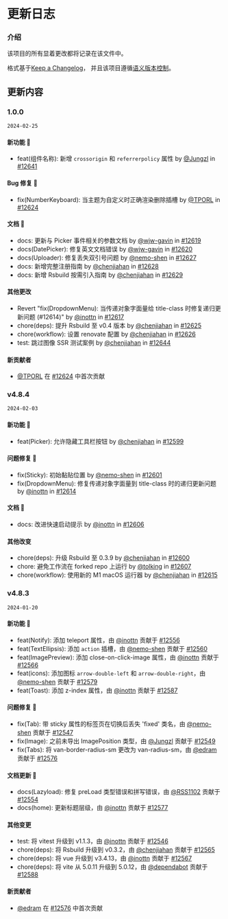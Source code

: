 <!-- 该模板格式最终将用于文档的changedlog.md文件及插件市场的change -->

# 更新日志

### 介绍

该项目的所有显着更改都将记录在该文件中。

格式基于[Keep a Changelog](https://keepachangelog.com/en/1.1.0/)，
并且该项目遵循[语义版本控制](https://semver.org/spec/v2.0.0.html)。

## 更新内容

### 1.0.0

`2024-02-25`

#### 新功能 🎉

- feat(组件名称): 新增 `crossorigin` 和 `referrerpolicy` 属性 by [@Jungzl](https://github.com/Jungzl) in [#12641](https://github.com/youzan/vant/pull/12641)

#### Bug 修复 🐞

- fix(NumberKeyboard): 当主题为自定义时正确渲染删除插槽 by [@TPORL](https://github.com/TPORL) in [#12624](https://github.com/youzan/vant/pull/12624)

#### 文档 📖

- docs: 更新与 Picker 事件相关的参数文档 by [@wjw-gavin](https://github.com/wjw-gavin) in [#12619](https://github.com/youzan/vant/pull/12619)
- docs(DatePicker): 修复英文文档错误 by [@wjw-gavin](https://github.com/wjw-gavin) in [#12620](https://github.com/youzan/vant/pull/12620)
- docs(Uploader): 修复丢失双引号问题 by [@nemo-shen](https://github.com/nemo-shen) in [#12627](https://github.com/youzan/vant/pull/12627)
- docs: 新增完整注册指南 by [@chenjiahan](https://github.com/chenjiahan) in [#12628](https://github.com/youzan/vant/pull/12628)
- docs: 新增 Rsbuild 按需引入指南 by [@chenjiahan](https://github.com/chenjiahan) in [#12629](https://github.com/youzan/vant/pull/12629)

#### 其他更改

- Revert "fix(DropdownMenu): 当传递对象字面量给 title-class 时修复递归更新问题 (#12614)" by [@inottn](https://github.com/inottn) in [#12617](https://github.com/youzan/vant/pull/12617)
- chore(deps): 提升 Rsbuild 至 v0.4 版本 by [@chenjiahan](https://github.com/chenjiahan) in [#12625](https://github.com/youzan/vant/pull/12625)
- chore(workflow): 设置 renovate 配置 by [@chenjiahan](https://github.com/chenjiahan) in [#12626](https://github.com/youzan/vant/pull/12626)
- test: 跳过图像 SSR 测试案例 by [@chenjiahan](https://github.com/chenjiahan) in [#12644](https://github.com/youzan/vant/pull/12644)

#### 新贡献者

- [@TPORL](https://github.com/TPORL) 在 [#12624](https://github.com/youzan/vant/pull/12624) 中首次贡献

### v4.8.4

`2024-02-03`

#### 新功能 🎉

- feat(Picker): 允许隐藏工具栏按钮 by [@chenjiahan](https://github.com/chenjiahan) in [#12599](https://github.com/youzan/vant/pull/12599)

#### 问题修复 🐞

- fix(Sticky): 初始黏贴位置 by [@nemo-shen](https://github.com/nemo-shen) in [#12601](https://github.com/youzan/vant/pull/12601)
- fix(DropdownMenu): 修复传递对象字面量到 title-class 时的递归更新问题 by [@inottn](https://github.com/inottn) in [#12614](https://github.com/youzan/vant/pull/12614)

#### 文档 📖

- docs: 改进快速启动提示 by [@inottn](https://github.com/inottn) in [#12606](https://github.com/youzan/vant/pull/12606)

#### 其他改变

- chore(deps): 升级 Rsbuild 至 0.3.9 by [@chenjiahan](https://github.com/chenjiahan) in [#12600](https://github.com/youzan/vant/pull/12600)
- chore: 避免工作流在 forked repo 上运行 by [@tolking](https://github.com/tolking) in [#12607](https://github.com/youzan/vant/pull/12607)
- chore(workflow): 使用新的 M1 macOS 运行器 by [@chenjiahan](https://github.com/chenjiahan) in [#12615](https://github.com/youzan/vant/pull/12615)

### v4.8.3

`2024-01-20`

#### 新功能 🎉

- feat(Notify): 添加 teleport 属性，由 [@inottn](https://github.com/inottn) 贡献于 [#12556](https://github.com/youzan/vant/pull/12556)
- feat(TextEllipsis): 添加 `action` 插槽，由 [@nemo-shen](https://github.com/nemo-shen) 贡献于 [#12560](https://github.com/youzan/vant/pull/12560)
- feat(ImagePreview): 添加 close-on-click-image 属性，由 [@inottn](https://github.com/inottn) 贡献于 [#12566](https://github.com/youzan/vant/pull/12566)
- feat(icons): 添加图标 `arrow-double-left` 和 `arrow-double-right`，由 [@nemo-shen](https://github.com/nemo-shen) 贡献于 [#12579](https://github.com/youzan/vant/pull/12579)
- feat(Toast): 添加 z-index 属性，由 [@inottn](https://github.com/inottn) 贡献于 [#12587](https://github.com/youzan/vant/pull/12587)

#### 问题修复 🐞

- fix(Tab): 带 sticky 属性的标签页在切换后丢失 'fixed' 类名，由 [@nemo-shen](https://github.com/nemo-shen) 贡献于 [#12547](https://github.com/youzan/vant/pull/12547)
- fix(Image): 之前未导出 ImagePosition 类型，由 [@Jungzl](https://github.com/Jungzl) 贡献于 [#12549](https://github.com/youzan/vant/pull/12549)
- fix(Tabs): 将 van-border-radius-sm 更改为 van-radius-sm，由 [@edram](https://github.com/edram) 贡献于 [#12576](https://github.com/youzan/vant/pull/12576)

#### 文档更新 📖

- docs(Lazyload): 修复 preLoad 类型错误和拼写错误，由 [@RSS1102](https://github.com/RSS1102) 贡献于 [#12554](https://github.com/youzan/vant/pull/12554)
- docs(home): 更新标题层级，由 [@inottn](https://github.com/inottn) 贡献于 [#12577](https://github.com/youzan/vant/pull/12577)

#### 其他变更

- test: 将 vitest 升级到 v1.1.3，由 [@inottn](https://github.com/inottn) 贡献于 [#12546](https://github.com/youzan/vant/pull/12546)
- chore(deps): 将 Rsbuild 升级到 v0.3.2，由 [@chenjiahan](https://github.com/chenjiahan) 贡献于 [#12565](https://github.com/youzan/vant/pull/12565)
- chore(deps): 将 vue 升级到 v3.4.13，由 [@inottn](https://github.com/inottn) 贡献于 [#12567](https://github.com/youzan/vant/pull/12567)
- chore(deps): 将 vite 从 5.0.11 升级到 5.0.12，由 [@dependabot](https://github.com/dependabot) 贡献于 [#12588](https://github.com/youzan/vant/pull/12588)

#### 新贡献者

- [@edram](https://github.com/edram) 在 [#12576](https://github.com/youzan/vant/pull/12576) 中首次贡献
